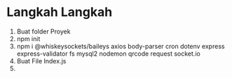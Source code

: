 <h1>Langkah Langkah</h1>
<ol>
    <li>Buat folder Proyek </li>
    <li>npm init</li>
    <li>npm i @whiskeysockets/baileys axios body-parser cron dotenv express express-validator fs mysql2 nodemon qrcode request socket.io</li>
    <li>Buat File Index.js</li>
    <li></li>
</ol>
